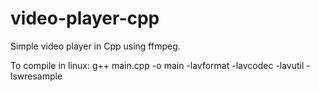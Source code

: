 # video-player-cpp
Simple video player in Cpp using ffmpeg.

To compile in linux:
g++ main.cpp -o main -lavformat -lavcodec -lavutil -lswresample

